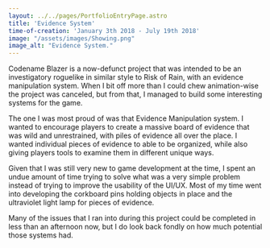 ```yaml
---
layout: ../../pages/PortfolioEntryPage.astro
title: 'Evidence System'
time-of-creation: 'January 3th 2018 - July 19th 2018'
image: "/assets/images/Showing.png"
image_alt: "Evidence System."
---
```


Codename Blazer is a now-defunct project that was intended to be an investigatory roguelike in similar style to Risk of Rain, with an evidence manipulation system. When I bit off more than I could chew animation-wise the project was canceled, but from that, I managed to build some interesting systems for the game.

The one I was most proud of was that Evidence Manipulation system. I wanted to encourage players to create a massive board of evidence that was wild and unrestrained, with piles of evidence all over the place. I wanted individual pieces of evidence to able to be organized, while also giving players tools to examine them in different unique ways.

Given that I was still very new to game development at the time, I spent an undue amount of time trying to solve what was a very simple problem instead of trying to improve the usability of the UI/UX. Most of my time went into developing the corkboard pins holding objects in place and the ultraviolet light lamp for pieces of evidence.

Many of the issues that I ran into during this project could be completed in less than an afternoon now, but I do look back fondly on how much potential those systems had.